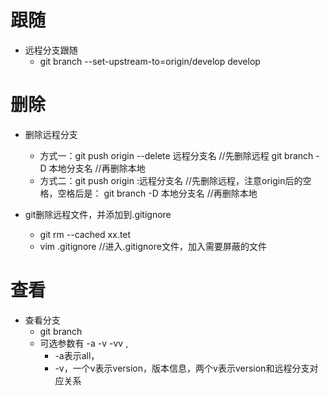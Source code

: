# 跟随
+ 远程分支跟随
  + git branch --set-upstream-to=origin/develop develop

# 删除 
+ 删除远程分支
  + 方式一：git push origin --delete 远程分支名  //先删除远程
git branch -D 本地分支名 //再删除本地
  + 方式二：git push origin :远程分支名          //先删除远程，注意origin后的空格，空格后是：
git branch -D 本地分支名 //再删除本地

+ git删除远程文件，并添加到.gitignore
  + git rm --cached xx.tet
  + vim .gitignore  //进入.gitignore文件，加入需要屏蔽的文件

# 查看 
+ 查看分支
  + git branch
  + 可选参数有 -a -v -vv ,
    + -a表示all，
    + -v，一个v表示version，版本信息，两个v表示version和远程分支对应关系





